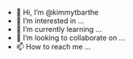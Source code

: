 - 👋 Hi, I’m @kimmytbarthe
- 👀 I’m interested in ...
- 🌱 I’m currently learning ...
- 💞️ I’m looking to collaborate on ...
- 📫 How to reach me ...

<!---
kimmytbarthe/kimmytbarthe is a ✨ special ✨ repository because its `README.md` (this file) appears on your GitHub profile.
You can click the Preview link to take a look at your changes.
--->
